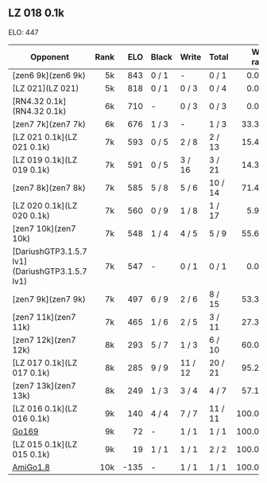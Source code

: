 ## LZ 018 0.1k ##

ELO: 447

Opponent | Rank | ELO | Black | Write | Total | Win rate
---------|-----:|----:|-------|-------|-------|-------:
[zen6 9k](zen6 9k) | 5k | 843 | 0 / 1 | - | 0 / 1 | 0.0%
[LZ 021](LZ 021) | 5k | 818 | 0 / 1 | 0 / 3 | 0 / 4 | 0.0%
[RN4.32 0.1k](RN4.32 0.1k) | 6k | 710 | - | 0 / 3 | 0 / 3 | 0.0%
[zen7 7k](zen7 7k) | 6k | 676 | 1 / 3 | - | 1 / 3 | 33.3%
[LZ 021 0.1k](LZ 021 0.1k) | 7k | 593 | 0 / 5 | 2 / 8 | 2 / 13 | 15.4%
[LZ 019 0.1k](LZ 019 0.1k) | 7k | 591 | 0 / 5 | 3 / 16 | 3 / 21 | 14.3%
[zen7 8k](zen7 8k) | 7k | 585 | 5 / 8 | 5 / 6 | 10 / 14 | 71.4%
[LZ 020 0.1k](LZ 020 0.1k) | 7k | 560 | 0 / 9 | 1 / 8 | 1 / 17 | 5.9%
[zen7 10k](zen7 10k) | 7k | 548 | 1 / 4 | 4 / 5 | 5 / 9 | 55.6%
[DariushGTP3.1.5.7 lv1](DariushGTP3.1.5.7 lv1) | 7k | 547 | - | 0 / 1 | 0 / 1 | 0.0%
[zen7 9k](zen7 9k) | 7k | 497 | 6 / 9 | 2 / 6 | 8 / 15 | 53.3%
[zen7 11k](zen7 11k) | 7k | 465 | 1 / 6 | 2 / 5 | 3 / 11 | 27.3%
[zen7 12k](zen7 12k) | 8k | 293 | 5 / 7 | 1 / 3 | 6 / 10 | 60.0%
[LZ 017 0.1k](LZ 017 0.1k) | 8k | 285 | 9 / 9 | 11 / 12 | 20 / 21 | 95.2%
[zen7 13k](zen7 13k) | 8k | 249 | 1 / 3 | 3 / 4 | 4 / 7 | 57.1%
[LZ 016 0.1k](LZ 016 0.1k) | 9k | 140 | 4 / 4 | 7 / 7 | 11 / 11 | 100.0%
[Go169](Go169) | 9k | 72 | - | 1 / 1 | 1 / 1 | 100.0%
[LZ 015 0.1k](LZ 015 0.1k) | 9k | 19 | 1 / 1 | 1 / 1 | 2 / 2 | 100.0%
[AmiGo1.8](AmiGo1.8) | 10k | -135 | - | 1 / 1 | 1 / 1 | 100.0%
